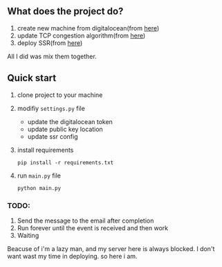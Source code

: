 ## What does the project do?

1. create new machine from digitalocean(from [here](https://github.com/koalalorenzo/python-digitalocean))
2. update TCP congestion algorithm(from [here](https://github.com/tcp-nanqinlang/general))
3. deploy SSR(from [here](https://github.com/shadowsocksrr/shadowsocksr))

All I did was mix them together.

## Quick start

1. clone project to your machine
2. modifiy `settings.py` file

   * update the digitalocean token
   * update public key location
   * update ssr config

3. install requirements

    ```
    pip install -r requirements.txt
    ```

4. run `main.py` file

    ```
    python main.py
    ``` 

### TODO:

1. Send the message to the email after completion
2. Run forever until the event is received and then work
3. Waiting

Beacuse of i'm a lazy man, and my server here is always blocked. I don't want wast my time in deploying. so here i am.


